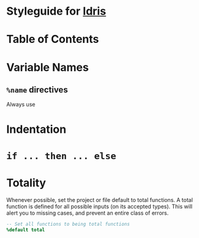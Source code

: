 # Styleguide for [Idris](http://www.idris-lang.org)

# Table of Contents

# Variable Names

## `%name` directives
Always use 

# Indentation

# `if ... then ... else`

# Totality
Whenever possible, set the project or file default to total functions. A total function is defined for all possible inputs (on its accepted types). This will alert you to missing cases, and prevent an entire class of errors.

```idris
-- Set all functions to being total functions
%default total
```
